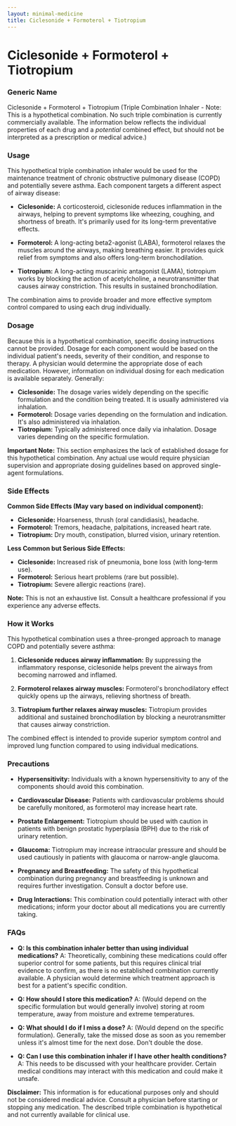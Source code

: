 ```yaml
---
layout: minimal-medicine
title: Ciclesonide + Formoterol + Tiotropium
---
```


# Ciclesonide + Formoterol + Tiotropium
### Generic Name
Ciclesonide + Formoterol + Tiotropium (Triple Combination Inhaler -  Note: This is a hypothetical combination.  No such triple combination is currently commercially available.  The information below reflects the individual properties of each drug and a *potential* combined effect, but should not be interpreted as a prescription or medical advice.)

### Usage
This hypothetical triple combination inhaler would be used for the maintenance treatment of chronic obstructive pulmonary disease (COPD) and potentially severe asthma.  Each component targets a different aspect of airway disease:

* **Ciclesonide:** A corticosteroid, ciclesonide reduces inflammation in the airways, helping to prevent symptoms like wheezing, coughing, and shortness of breath.  It's primarily used for its long-term preventative effects.

* **Formoterol:** A long-acting beta2-agonist (LABA), formoterol relaxes the muscles around the airways, making breathing easier.  It provides quick relief from symptoms and also offers long-term bronchodilation.

* **Tiotropium:** A long-acting muscarinic antagonist (LAMA), tiotropium works by blocking the action of acetylcholine, a neurotransmitter that causes airway constriction.  This results in sustained bronchodilation.

The combination aims to provide broader and more effective symptom control compared to using each drug individually.


### Dosage
Because this is a hypothetical combination, specific dosing instructions cannot be provided.  Dosage for each component would be based on the individual patient's needs, severity of their condition, and response to therapy.  A physician would determine the appropriate dose of each medication.  However, information on individual dosing for each medication is available separately.  Generally:


* **Ciclesonide:**  The dosage varies widely depending on the specific formulation and the condition being treated. It is usually administered via inhalation.
* **Formoterol:**  Dosage varies depending on the formulation and indication. It's also administered via inhalation.
* **Tiotropium:** Typically administered once daily via inhalation.  Dosage varies depending on the specific formulation.

**Important Note:**  This section emphasizes the lack of established dosage for this hypothetical combination.  Any actual use would require physician supervision and appropriate dosing guidelines based on approved single-agent formulations.


### Side Effects

**Common Side Effects (May vary based on individual component):**

* **Ciclesonide:**  Hoarseness, thrush (oral candidiasis), headache.
* **Formoterol:**  Tremors, headache, palpitations, increased heart rate.
* **Tiotropium:** Dry mouth, constipation, blurred vision, urinary retention.

**Less Common but Serious Side Effects:**

* **Ciclesonide:**  Increased risk of pneumonia, bone loss (with long-term use).
* **Formoterol:**  Serious heart problems (rare but possible).
* **Tiotropium:**  Severe allergic reactions (rare).

**Note:** This is not an exhaustive list.  Consult a healthcare professional if you experience any adverse effects.


### How it Works
This hypothetical combination uses a three-pronged approach to manage COPD and potentially severe asthma:

1. **Ciclesonide reduces airway inflammation:**  By suppressing the inflammatory response, ciclesonide helps prevent the airways from becoming narrowed and inflamed.

2. **Formoterol relaxes airway muscles:**  Formoterol's bronchodilatory effect quickly opens up the airways, relieving shortness of breath.

3. **Tiotropium further relaxes airway muscles:** Tiotropium provides additional and sustained bronchodilation by blocking a neurotransmitter that causes airway constriction.

The combined effect is intended to provide superior symptom control and improved lung function compared to using individual medications.


### Precautions

* **Hypersensitivity:**  Individuals with a known hypersensitivity to any of the components should avoid this combination.

* **Cardiovascular Disease:** Patients with cardiovascular problems should be carefully monitored, as formoterol may increase heart rate.

* **Prostate Enlargement:** Tiotropium should be used with caution in patients with benign prostatic hyperplasia (BPH) due to the risk of urinary retention.

* **Glaucoma:** Tiotropium may increase intraocular pressure and should be used cautiously in patients with glaucoma or narrow-angle glaucoma.

* **Pregnancy and Breastfeeding:**  The safety of this hypothetical combination during pregnancy and breastfeeding is unknown and requires further investigation.  Consult a doctor before use.

* **Drug Interactions:** This combination could potentially interact with other medications; inform your doctor about all medications you are currently taking.


### FAQs

* **Q: Is this combination inhaler better than using individual medications?**  A:  Theoretically, combining these medications could offer superior control for some patients, but this requires clinical trial evidence to confirm, as there is no established combination currently available.  A physician would determine which treatment approach is best for a patient's specific condition.

* **Q: How should I store this medication?** A:  (Would depend on the specific formulation but would generally involve) storing at room temperature, away from moisture and extreme temperatures.

* **Q: What should I do if I miss a dose?** A:  (Would depend on the specific formulation). Generally, take the missed dose as soon as you remember unless it's almost time for the next dose.  Don't double the dose.

* **Q: Can I use this combination inhaler if I have other health conditions?** A:  This needs to be discussed with your healthcare provider.  Certain medical conditions may interact with this medication and could make it unsafe.

**Disclaimer:** This information is for educational purposes only and should not be considered medical advice.  Consult a physician before starting or stopping any medication.  The described triple combination is hypothetical and not currently available for clinical use.
